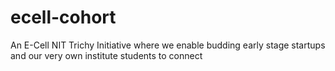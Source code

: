 # ecell-cohort
 An E-Cell NIT Trichy Initiative where we enable budding early stage startups and our very own institute students to connect

